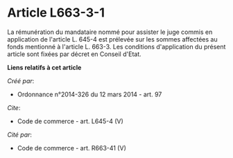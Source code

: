 # Article L663-3-1

La rémunération du mandataire nommé pour assister le juge commis en application de l'article L. 645-4 est prélevée sur les
sommes affectées au fonds mentionné à l'article L. 663-3. Les conditions d'application du présent article sont fixées par
décret en Conseil d'Etat.

**Liens relatifs à cet article**

_Créé par_:

  - Ordonnance n°2014-326 du 12 mars 2014 - art. 97

_Cite_:

  - Code de commerce - art. L645-4 (V)

_Cité par_:

  - Code de commerce - art. R663-41 (V)
